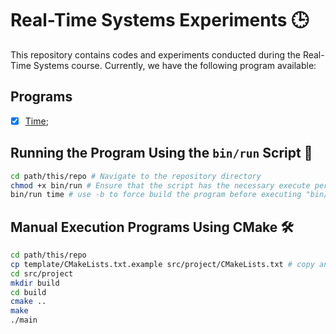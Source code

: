 # Real-Time Systems Experiments 🕒

This repository contains codes and experiments conducted during the Real-Time Systems course. Currently, we have the following program available:

## Programs

- [x] [Time](./src/time/);

## Running the Program Using the `bin/run` Script 🚀

```bash
cd path/this/repo # Navigate to the repository directory
chmod +x bin/run # Ensure that the script has the necessary execute permissions
bin/run time # use -b to force build the program before executing "bin/run time -b"
```

## Manual Execution Programs Using CMake 🛠️

```bash
cd path/this/repo
cp template/CMakeLists.txt.example src/project/CMakeLists.txt # copy and configure/edit CMakeLists.txt file
cd src/project
mkdir build
cd build
cmake ..
make
./main
```
